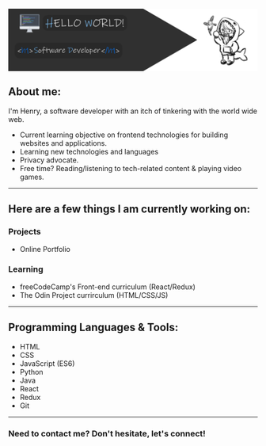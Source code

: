 <p><img align="center" src="./assets/profile_banner.png"></p>

## About me:

I'm Henry, a software developer with an itch of tinkering with the world wide web.

- Current learning objective on frontend technologies for building websites and applications.
- Learning new technologies and languages
- Privacy advocate.
- Free time? Reading/listening to tech-related content & playing video games.
---

## Here are a few things I am currently working on:

### Projects

- Online Portfolio

### Learning

- freeCodeCamp's Front-end curriculum (React/Redux)
- The Odin Project currirculum (HTML/CSS/JS)

---

## Programming Languages & Tools:

- HTML
- CSS
- JavaScript (ES6)
- Python
- Java
- React
- Redux
- Git

---

### Need to contact me? Don't hesitate, let's connect! 
